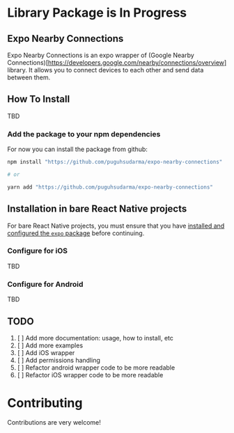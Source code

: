 # Library Package is In Progress

## Expo Nearby Connections

Expo Nearby Connections is an expo wrapper of (Google Nearby Connections)[https://developers.google.com/nearby/connections/overview] library. It allows you to connect devices to each other and send data between them.

## How To Install

TBD

### Add the package to your npm dependencies

For now you can install the package from github:

```bash
npm install "https://github.com/puguhsudarma/expo-nearby-connections"

# or

yarn add "https://github.com/puguhsudarma/expo-nearby-connections"
```

## Installation in bare React Native projects

For bare React Native projects, you must ensure that you have [installed and configured the `expo` package](https://docs.expo.dev/bare/installing-expo-modules/) before continuing.

### Configure for iOS

TBD

### Configure for Android

TBD

## TODO

1. [ ] Add more documentation: usage, how to install, etc
2. [ ] Add more examples
3. [ ] Add iOS wrapper
4. [ ] Add permissions handling
5. [ ] Refactor android wrapper code to be more readable
6. [ ] Refactor iOS wrapper code to be more readable

# Contributing

Contributions are very welcome!
